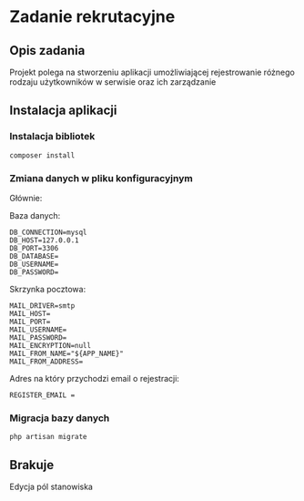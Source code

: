 # Zadanie rekrutacyjne

## Opis zadania
Projekt polega na stworzeniu aplikacji umożliwiającej rejestrowanie różnego rodzaju użytkowników w serwisie oraz ich zarządzanie

## Instalacja aplikacji

### Instalacja bibliotek

```
composer install
```

### Zmiana danych w pliku konfiguracyjnym

Głównie:

Baza danych:
```
DB_CONNECTION=mysql
DB_HOST=127.0.0.1
DB_PORT=3306
DB_DATABASE=
DB_USERNAME=
DB_PASSWORD=
```

Skrzynka pocztowa:
```
MAIL_DRIVER=smtp
MAIL_HOST=
MAIL_PORT=
MAIL_USERNAME=
MAIL_PASSWORD=
MAIL_ENCRYPTION=null
MAIL_FROM_NAME="${APP_NAME}"
MAIL_FROM_ADDRESS=
```

Adres na który przychodzi email o rejestracji:
```
REGISTER_EMAIL = 
```


### Migracja bazy danych

```
php artisan migrate
```

## Brakuje
Edycja pól stanowiska